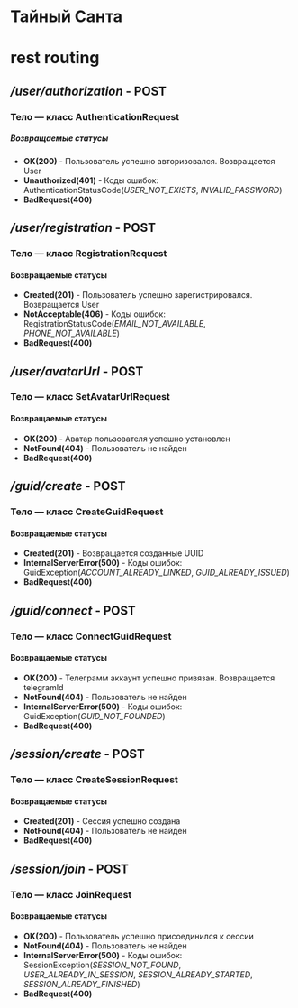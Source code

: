# Тайный Санта
# rest routing
## ***/user/authorization*** - POST
### Тело — класс AuthenticationRequest
##### Возвращаемые статусы
* **OK(200)** - Пользователь успешно авторизовался. Возвращается User
* **Unauthorized(401)** - Коды ошибок: AuthenticationStatusCode(*USER_NOT_EXISTS*, *INVALID_PASSWORD*)
* **BadRequest(400)**

## ***/user/registration*** - POST
### Тело — класс RegistrationRequest
#### Возвращаемые статусы
* **Created(201)** - Пользователь успешно зарегистрировался. Возвращается User
* **NotAcceptable(406)** - Коды ошибок: RegistrationStatusCode(*EMAIL_NOT_AVAILABLE*, *PHONE_NOT_AVAILABLE*)
* **BadRequest(400)**

## ***/user/avatarUrl*** - POST
### Тело — класс SetAvatarUrlRequest
#### Возвращаемые статусы
* **OK(200)** - Аватар пользователя успешно установлен
* **NotFound(404)** - Пользователь не найден
* **BadRequest(400)**

## ***/guid/create*** - POST
### Тело — класс CreateGuidRequest
#### Возвращаемые статусы
* **Created(201)** - Возвращается созданные UUID
* **InternalServerError(500)** - Коды ошибок: GuidException(*ACCOUNT_ALREADY_LINKED*, *GUID_ALREADY_ISSUED*)
* **BadRequest(400)**

## ***/guid/connect*** - POST
### Тело — класс ConnectGuidRequest
#### Возвращаемые статусы
* **OK(200)** - Телеграмм аккаунт успешно привязан. Возвращается telegramId
* **NotFound(404)** - Пользователь не найден
* **InternalServerError(500)** - Коды ошибок: GuidException(*GUID_NOT_FOUNDED*)
* **BadRequest(400)**

## ***/session/create*** - POST
### Тело — класс CreateSessionRequest
#### Возвращаемые статусы
* **Created(201)** - Сессия успешно создана
* **NotFound(404)** - Пользователь не найден
* **BadRequest(400)**

## ***/session/join*** - POST
### Тело — класс JoinRequest
#### Возвращаемые статусы
* **OK(200)** - Пользователь успешно присоединился к сессии
* **NotFound(404)** - Пользователь не найден
* **InternalServerError(500)** - Коды ошибок: SessionException(*SESSION_NOT_FOUND*, *USER_ALREADY_IN_SESSION*, *SESSION_ALREADY_STARTED*, *SESSION_ALREADY_FINISHED*)
* **BadRequest(400)**

